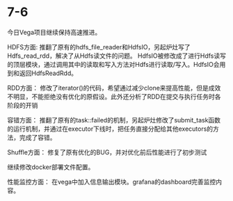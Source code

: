 # 7-6

今日Vega项目继续保持高速推进。

HDFS方面:
推翻了原有的hdfs_file_reader和HdfsIO，另起炉灶写了Hdfs_read_rdd，解决了从Hdfs读文件的问题。
HdfsIO被修改成了进行Hdfs读写的顶层模块，通过调用其中的读取和写入方法对Hdfs进行读取/写入。HdfsIO会用到和返回HdfsReadRdd。

RDD方面：
修改了iterator()的代码，希望通过减少clone来提高性能，但是成效不明显，不能拒绝没有优化的原假设。此外还分析了RDD在提交与执行任务时各阶段的开销

容错方面：
推翻了原有的task::failed的机制，另起炉灶修改了submit_task函数的运行机制，并通过在executor下线时，把任务直接分配给其他executors的方法，完成了容错。

Shuffle方面：
修复了原有优化的BUG，并对优化前后性能进行了初步测试

继续修改docker部署文件配置。

性能监控方面：
在vega中加入信息输出模块。grafana的dashboard完善监控内容。